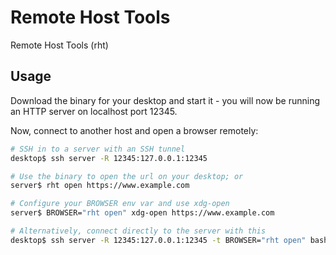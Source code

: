 # Remote Host Tools

Remote Host Tools (rht)

## Usage

Download the binary for your desktop and start it - you will now be running an
HTTP server on localhost port 12345.

Now, connect to another host and open a browser remotely:

```sh
# SSH in to a server with an SSH tunnel
desktop$ ssh server -R 12345:127.0.0.1:12345

# Use the binary to open the url on your desktop; or
server$ rht open https://www.example.com

# Configure your BROWSER env var and use xdg-open
server$ BROWSER="rht open" xdg-open https://www.example.com

# Alternatively, connect directly to the server with this
desktop$ ssh server -R 12345:127.0.0.1:12345 -t BROWSER="rht open" bash
```
